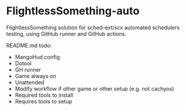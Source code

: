 # FlightlessSomething-auto

FlightlessSomething solution for sched-ext/scx automated schedulers testing, using GitHub runner and GitHub actions.

README.md todo:
* MangoHud config
* Dotool
* GH runner
* Game always on
* Unattended
* Modify workflow if other game or other setup (e.g. not cachyos)
* Required tools to install
* Requires tools to setup
